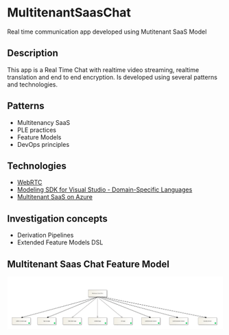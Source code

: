 # MultitenantSaasChat

Real time communication app developed using Mutitenant SaaS Model

## Description

This app is a Real Time Chat with realtime video streaming, realtime translation and end to end encryption. Is developed using several patterns and technologies.

## Patterns

* Multitenancy SaaS
* PLE practices
* Feature Models
* DevOps principles

## Technologies
* [WebRTC](https://webrtc.org/)
* [Modeling SDK for Visual Studio - Domain-Specific Languages](https://docs.microsoft.com/en-us/visualstudio/modeling/modeling-sdk-for-visual-studio-domain-specific-languages?view=vs-2019)
* [Multitenant SaaS on Azure](https://docs.microsoft.com/en-us/azure/architecture/example-scenario/multi-saas/multitenant-saas)

## Investigation concepts

* Derivation Pipelines
* Extended Feature Models DSL


## Multitenant Saas Chat Feature Model

![image.png](/Docs/MultitenantSaasChat02.png)
